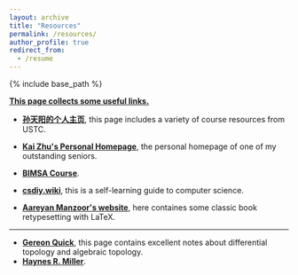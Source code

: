 ```yaml
---
layout: archive
title: "Resources"
permalink: /resources/
author_profile: true
redirect_from:
  - /resume
---
```


{% include base_path %} 

**<u>This page collects some useful links.</u>**

* **[孙天阳的个人主页](https://tysunseven.github.io/)**, this page includes a variety of course resources from USTC.

* **[Kai Zhu's Personal Homepage](https://mmkaymath.github.io/KaiZhu2003.github.io/)**, the personal homepage of one of my outstanding seniors.

* **[BIMSA Course](https://bimsa.net:10000/course.php)**.    
* **[csdiy.wiki](https://csdiy.wiki/en/)**, this is a self-learning guide to computer science.

* **[Aareyan Manzoor's website](https://aareyanmanzoor.github.io/)**, here containes some classic book retypesetting with LaTeX. 

------

* **[Gereon Quick](https://gereonq.folk.ntnu.no/)**, this page contains excellent notes about differential topology and algebraic topology.
* **[Haynes R. Miller](https://math.mit.edu/~hrm/)**.
